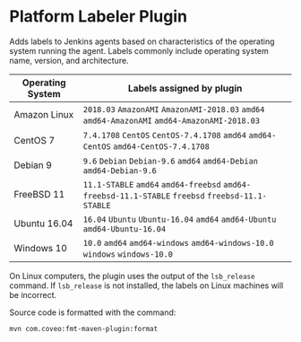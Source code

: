 # Platform Labeler Plugin

Adds labels to Jenkins agents based on characteristics of the operating system running the agent.
Labels commonly include operating system name, version, and architecture.

| Operating System | Labels assigned by plugin                                                                         |
| ---------------- | ------------------------------------------------------------------------------------------------- |
| Amazon Linux     | `2018.03` `AmazonAMI` `AmazonAMI-2018.03` `amd64` `amd64-AmazonAMI` `amd64-AmazonAMI-2018.03`     |
| CentOS 7         | `7.4.1708` `CentOS` `CentOS-7.4.1708` `amd64` `amd64-CentOS` `amd64-CentOS-7.4.1708`              |
| Debian 9         | `9.6` `Debian` `Debian-9.6` `amd64` `amd64-Debian` `amd64-Debian-9.6`                             |
| FreeBSD 11       | `11.1-STABLE` `amd64` `amd64-freebsd` `amd64-freebsd-11.1-STABLE` `freebsd` `freebsd-11.1-STABLE` |
| Ubuntu 16.04     | `16.04` `Ubuntu` `Ubuntu-16.04` `amd64` `amd64-Ubuntu` `amd64-Ubuntu-16.04`                       |
| Windows 10       | `10.0` `amd64` `amd64-windows` `amd64-windows-10.0` `windows` `windows-10.0`                      |

On Linux computers, the plugin uses the output of the `lsb_release` command.
If `lsb_release` is not installed, the labels on Linux machines will be incorrect.

Source code is formatted with the command:

    mvn com.coveo:fmt-maven-plugin:format
